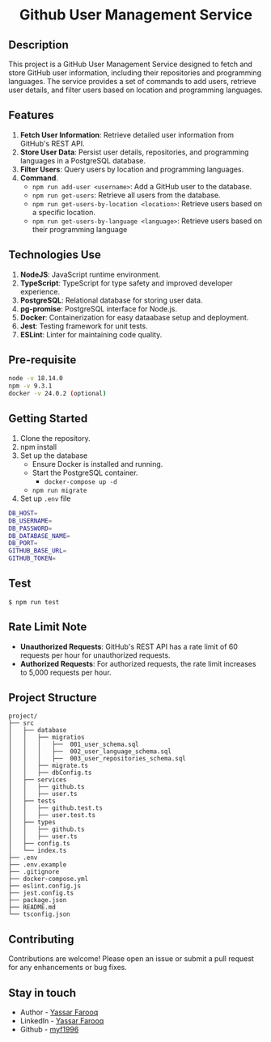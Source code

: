 <h1 align="center">Github User Management Service</h1>

## Description
This project is a GitHub User Management Service designed to fetch and store GitHub user information, including their repositories and programming languages. The service provides a set of commands to add users, retrieve user details, and filter users based on location and programming languages.


## Features
1. **Fetch User Information**: Retrieve detailed user information from GitHub's REST API.
2. **Store User Data**: Persist user details, repositories, and programming languages in a PostgreSQL database.
3. **Filter Users**: Query users by location and programming languages.
4. **Command**.
    - ```npm run add-user <username>```: Add a GitHub user to the database.
    -  ```npm run get-users```: Retrieve all users from the database.
    -  ```npm run get-users-by-location <location>```: Retrieve users based on a specific location.
    -  ```npm run get-users-by-language <language>```: Retrieve users based on their programming language

## Technologies Use
1. **NodeJS**: JavaScript runtime environment.
2. **TypeScript**: TypeScript for type safety and improved developer experience.
3. **PostgreSQL**: Relational database for storing user data.
4. **pg-promise**: PostgreSQL interface for Node.js.
5. **Docker**: Containerization for easy dataabase setup and deployment.
7. **Jest**: Testing framework for unit tests.
8. **ESLint**: Linter for maintaining code quality.

## Pre-requisite

```bash
node -v 18.14.0
npm -v 9.3.1
docker -v 24.0.2 (optional)
```

## Getting Started
1. Clone the repository.
2. npm install
3. Set up the database
    - Ensure Docker is installed and running.
    - Start the PostgreSQL container.
      - ```docker-compose up -d```
    - ```npm run migrate```
4. Set up ```.env``` file
```bash
DB_HOST=
DB_USERNAME=
DB_PASSWORD=
DB_DATABASE_NAME=
DB_PORT=
GITHUB_BASE_URL=
GITHUB_TOKEN=
```

## Test
```
$ npm run test
```
## Rate Limit Note
- **Unauthorized Requests**: GitHub's REST API has a rate limit of 60 requests per hour for unauthorized requests.
- **Authorized Requests**: For authorized requests, the rate limit increases to 5,000 requests per hour.

## Project Structure
```
project/
├── src
│   ├── database
│   │   ├── migratios
│   │   │   ├──  001_user_schema.sql
│   │   │   ├──  002_user_language_schema.sql
│   │   │   ├──  003_user_repositories_schema.sql
│   │   ├── migrate.ts
│   │   ├── dbConfig.ts
│   ├── services
│   │   ├── github.ts
│   │   ├── user.ts
│   ├── tests
│   │   ├── github.test.ts
│   │   ├── user.test.ts
│   ├── types
│   │   ├── github.ts
│   │   ├── user.ts
│   ├── config.ts
│   └── index.ts
├── .env
├── .env.example
├── .gitignore
├── docker-compose.yml
├── eslint.config.js
├── jest.config.ts
├── package.json
├── README.md
└── tsconfig.json
```

## Contributing
Contributions are welcome! Please open an issue or submit a pull request for any enhancements or bug fixes.

## Stay in touch

- Author - [Yassar Farooq](mailto:g.yassarfarooq@gmail.com)
- LinkedIn - [Yassar Farooq](https://linkedin.com/in/yassar-farooq)
- Github - [myf1996](https://github.com/myf1996/)

